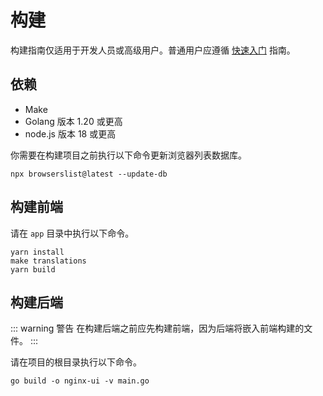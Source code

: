 # 构建

构建指南仅适用于开发人员或高级用户。普通用户应遵循 [快速入门](./getting-started) 指南。

## 依赖

- Make
- Golang 版本 1.20 或更高
- node.js 版本 18 或更高

你需要在构建项目之前执行以下命令更新浏览器列表数据库。
  ```shell
  npx browserslist@latest --update-db
  ```

## 构建前端

请在 `app` 目录中执行以下命令。

```shell
yarn install
make translations
yarn build
```

## 构建后端

::: warning 警告
在构建后端之前应先构建前端，因为后端将嵌入前端构建的文件。
:::

请在项目的根目录执行以下命令。

```shell
go build -o nginx-ui -v main.go
```
